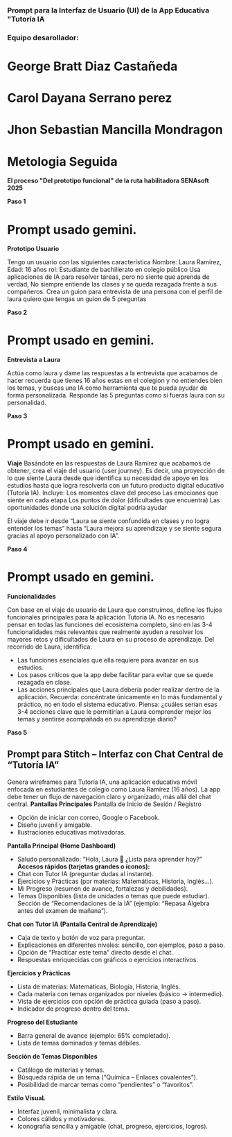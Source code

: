 ### Prompt para la Interfaz de Usuario (UI) de la App Educativa "Tutoría IA
### Equipo desarollador:
# George Bratt Diaz Castañeda
# Carol Dayana Serrano perez
# Jhon Sebastian Mancilla Mondragon
# Metologia Seguida 
**El proceso "Del prototipo funcional" de la ruta habilitadora SENAsoft 2025**

**Paso 1**
# Prompt usado gemini. 
**Prototipo Usuario** 

Tengo un usuario con las siguientes característica
Nombre: Laura Ramírez, Edad: 16 años rol: Estudiante de bachillerato en colegio público 
Usa aplicaciones de IA para resolver tareas, pero no siente que aprenda de verdad, No siempre entiende las clases y se queda rezagada frente a sus compañeros. 
Crea un guion para entrevista de una persona con el perfil de laura quiero que tengas un guion de 5 preguntas

**Paso 2**
# Prompt usado en gemini.
**Entrevista a Laura**

Actúa como laura y dame las respuestas a la entrevista que acabamos de hacer recuerda que tienes 16 años estas en el colegion y no entiendes bien los temas, y buscas una IA como herramienta que te pueda ayudar de forma personalizada.
 Responde las 5 preguntas como si fueras laura con su personalidad.

**Paso 3**
# Prompt usado en gemini.
**Viaje**
Basándote en las respuestas de Laura Ramírez que acabamos de obtener, crea el viaje del usuario (user journey).
Es decir, una proyección de lo que siente Laura desde que identifica su necesidad de apoyo en los estudios hasta que logra resolverla con un futuro producto digital educativo (Tutoría IA).
Incluye:
Los momentos clave del proceso
Las emociones que siente en cada etapa
Los puntos de dolor (dificultades que encuentra)
Las oportunidades donde una solución digital podría ayudar

El viaje debe ir desde “Laura se siente confundida en clases y no logra entender los temas” hasta “Laura mejora su aprendizaje y se siente segura gracias al apoyo personalizado con IA”.

**Paso 4**
# Prompt usado en gemini.
**Funcionalidades**

Con base en el viaje de usuario de Laura que construimos, define los flujos funcionales principales para la aplicación Tutoría IA.
No es necesario pensar en todas las funciones del ecosistema completo, sino en las 3-4 funcionalidades más relevantes que realmente ayuden a resolver los mayores retos y dificultades de Laura en su proceso de aprendizaje.
Del recorrido de Laura, identifica:

- Las funciones esenciales que ella requiere para avanzar en sus estudios.
- Los pasos críticos que la app debe facilitar para evitar que se quede rezagada en clase.
- Las acciones principales que Laura debería poder realizar dentro de la aplicación.
Recuerda: concéntrate únicamente en lo más fundamental y práctico, no en todo el sistema educativo. Piensa: ¿cuáles serían esas 3-4 acciones clave que le permitirían a Laura comprender mejor los temas y sentirse acompañada en su aprendizaje diario?

**Paso 5**
## Prompt para Stitch – Interfaz con Chat Central de “Tutoría IA”

Genera wireframes para Tutoría IA, una aplicación educativa móvil enfocada en estudiantes de colegio como Laura Ramírez (16 años). La app debe tener un flujo de navegación claro y organizado, más allá del chat central.
**Pantallas Principales**
Pantalla de Inicio de Sesión / Registro
- Opción de iniciar con correo, Google o Facebook.
- Diseño juvenil y amigable.
- Ilustraciones educativas motivadoras.

**Pantalla Principal (Home Dashboard)**
- Saludo personalizado: “Hola, Laura 👋 ¿Lista para aprender hoy?”
**Accesos rápidos (tarjetas grandes o íconos):**
- Chat con Tutor IA (preguntar dudas al instante).
- Ejercicios y Prácticas (por materias: Matemáticas, Historia, Inglés…).
- Mi Progreso (resumen de avance, fortalezas y debilidades).
- Temas Disponibles (lista de unidades o temas que puede estudiar).
Sección de “Recomendaciones de la IA” (ejemplo: “Repasa Álgebra antes del examen de mañana”).

**Chat con Tutor IA (Pantalla Central de Aprendizaje)**

- Caja de texto y botón de voz para preguntar.
- Explicaciones en diferentes niveles: sencillo, con ejemplos, paso a paso.
- Opción de “Practicar este tema” directo desde el chat.
- Respuestas enriquecidas con gráficos o ejercicios interactivos.

**Ejercicios y Prácticas**
- Lista de materias: Matemáticas, Biología, Historia, Inglés.
- Cada materia con temas organizados por niveles (básico → intermedio).
- Vista de ejercicios con opción de práctica guiada (paso a paso).
- Indicador de progreso dentro del tema.

**Progreso del Estudiante**
- Barra general de avance (ejemplo: 65% completado).
- Lista de temas dominados y temas débiles.


**Sección de Temas Disponibles**
- Catálogo de materias y temas.
- Búsqueda rápida de un tema (“Química – Enlaces covalentes”).
- Posibilidad de marcar temas como “pendientes” o “favoritos”.

**Estilo VisuaL**
- Interfaz juvenil, minimalista y clara.
- Colores cálidos y motivadores.
- Iconografía sencilla y amigable (chat, progreso, ejercicios, logros).
